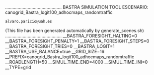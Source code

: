 .............................................
    BASTRA SIMULATION TOOL
    ESCENARIO: canogrid_Bastra_logit100_adhocmaps_randomtraffic

    alvaro.paricio@uah.es
(This file has been generated automatically by generate_scenes.sh)
.............................................
__BASTRA_FORESIGHT_HALTING=0
__BASTRA_FORESIGHT_PENALTY=1
__BASTRA_FORESIGHT_STEPS=0
__BASTRA_FORESIGHT_TRIES=0
__BASTRA_LOGIT=1
__BASTRA_USE_BALANCE=true
__GRID_SIZE=16
__PREFIX=canogrid_Bastra_logit100_adhocmaps_randomtraffic
__ROADLENGTH=50
__SIMUL_TIME_END=4000
__SIMUL_TIME_INI=0
__TYPE=grid

